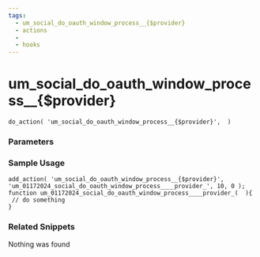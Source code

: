 ```yaml
---
tags: 
  - um_social_do_oauth_window_process__{$provider}
  - actions
  - 
  - hooks
---
```

# um\_social\_do\_oauth\_window\_process\_\_{$provider}

``` php:no-line-numbers
do_action( 'um_social_do_oauth_window_process__{$provider}',  )
```
<div class='hook-sep'></div>

### Parameters

<div class='hook-sep'></div>



### Sample Usage

``` php:no-line-numbers
add_action( 'um_social_do_oauth_window_process__{$provider}', 'um_01172024_social_do_oauth_window_process____provider_', 10, 0 );
function um_01172024_social_do_oauth_window_process____provider_(  ){
 // do something
}
```
<div class='hook-sep'></div>



### Related Snippets

Nothing was found


